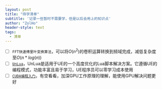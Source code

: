 ```yaml
---
layout: post
title: "待学清单"
subtitle: '记录一些暂时不需要学，但是以后会用上的知识点'
author: "ZolHo"
header-style: text
tags:
  - 清单
---
```


- [ ] `FFT快速傅里叶变换算法`，可以将$O(n^2)$的卷积运算转换到频域完成，减低复杂度至$O(n*log(n))$
- [ ] [`UnLua`](https://github.com/Tencent/UnLua)，UnLua是适用于UE的一个高度优化的Lua脚本解决方案。它遵循UE的编程模式，功能丰富且易于学习，UE程序员可以零学习成本使用
- [ ] [`CUDA编程入门`](https://zhuanlan.zhihu.com/p/34587739)，有空看看，加深GPU工作原理的理解，能使用GPU解决问题更好
